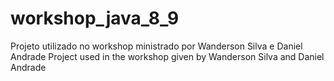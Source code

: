 # workshop_java_8_9
Projeto utilizado no workshop ministrado por Wanderson Silva e Daniel Andrade
Project used in the workshop given by Wanderson Silva and Daniel Andrade
